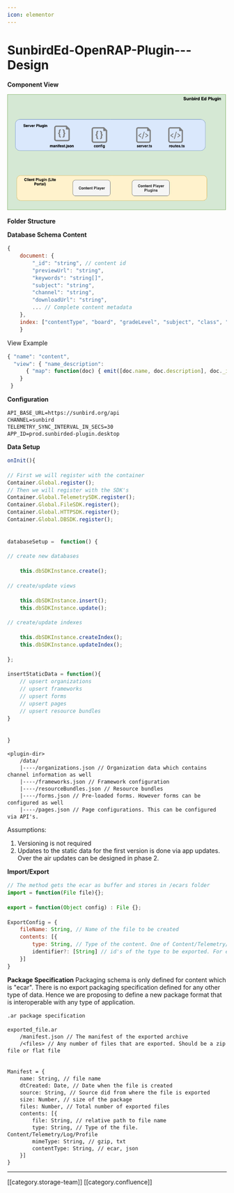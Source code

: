 ```yaml
---
icon: elementor
---
```


# SunbirdEd-OpenRAP-Plugin---Design

**Component View**

![](<../../../../../../.gitbook/assets/openrap-sunbirded-plugin-Page-2 (1).png>)

**Folder Structure**

**Database Schema** **Content**

```js
{
	document: {
    	"_id": "string", // content id
    	"previewUrl": "string",
    	"keywords": "string[]",
    	"subject": "string",
	    "channel": "string",
    	"downloadUrl": "string",
        ... // Complete content metadata
	},
	index: ["contentType", "board", "gradeLevel", "subject", "class", "keywords"]
	}

```

View Example

```js
{ "name": "content", 
  "view": { "name_description": 
      { "map": function(doc) { emit([doc.name, doc.description], doc._id); } } 
    }
 }
```

**Configuration**

```
API_BASE_URL=https://sunbird.org/api
CHANNEL=sunbird
TELEMETRY_SYNC_INTERVAL_IN_SECS=30
APP_ID=prod.sunbirded-plugin.desktop
```

**Data Setup**

```js
onInit(){

// First we will register with the container
Container.Global.register();
// Then we will register with the SDK's 
Container.Global.TelemetrySDK.register();
Container.Global.FileSDK.register();
Container.Global.HTTPSDK.register();
Container.Global.DBSDK.register();


databaseSetup =  function() {

// create new databases

	this.dbSDKInstance.create();

// create/update views 

	this.dbSDKInstance.insert();
	this.dbSDKInstance.update();

// create/update indexes

	this.dbSDKInstance.createIndex();
	this.dbSDKInstance.updateIndex();
	
};

insertStaticData = function(){
	// upsert organizations
	// upsert frameworks
	// upsert forms
	// upsert pages
	// upsert resource bundles
}


}
```

```
<plugin-dir>
	/data/
	|----/organizations.json // Organization data which contains channel information as well
	|----/frameworks.json // Framework configuration
	|----/resourceBundles.json // Resource bundles
	|----/forms.json // Pre-loaded forms. However forms can be configured as well
	|----/pages.json // Page configurations. This can be configured via API's.
```

Assumptions:

1. Versioning is not required
2. Updates to the static data for the first version is done via app updates. Over the air updates can be designed in phase 2.

**Import/Export**

```js
// The method gets the ecar as buffer and stores in /ecars folder
import = function(File file){};

export = function(Object config) : File {};

ExportConfig = {
	fileName: String, // Name of the file to be created
	contents: [{
		type: String, // Type of the content. One of Content/Telemetry/Log/Profile
		identifier?: [String] // id's of the type to be exported. For ex: list of content ids, profile, telemetry packet id etc. If left blank all data is exported
	}]
}
```

**Package Specification** Packaging schema is only defined for content which is "ecar". There is no export packaging specification defined for any other type of data. Hence we are proposing to define a new package format that is interoperable with any type of application.

```
.ar package specification

exported_file.ar
	/manifest.json // The manifest of the exported archive
	/<files> // Any number of files that are exported. Should be a zip file or flat file


Manifest = {
	name: String, // file name
	dtCreated: Date, // Date when the file is created
	source: String, // Source did from where the file is exported
	size: Number, // size of the package
	files: Number, // Total number of exported files
	contents: [{
		file: String, // relative path to file name
		type: String, // Type of the file. Content/Telemetry/Log/Profile
		mimeType: String, // gzip, txt
		contentType: String, // ecar, json
	}]
}
```

***

\[\[category.storage-team]] \[\[category.confluence]]

